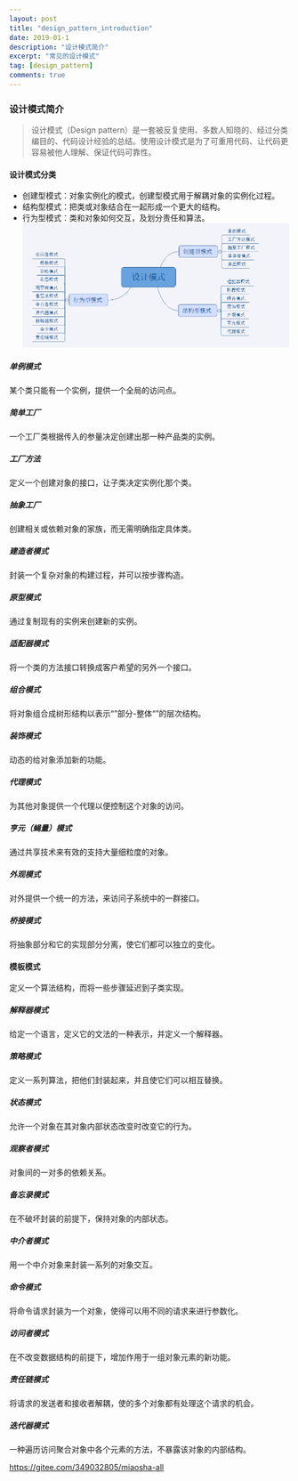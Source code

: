 ```yaml
---
layout: post
title: "design_pattern_introduction"
date: 2019-01-1
description: "设计模式简介"
excerpt: "常见的设计模式"
tag: [design_pattern]
comments: true
---
```

### 设计模式简介
>设计模式（Design pattern）是一套被反复使用、多数人知晓的、经过分类编目的、代码设计经验的总结。使用设计模式是为了可重用代码、让代码更容易被他人理解、保证代码可靠性。

#### 设计模式分类
- 创建型模式：对象实例化的模式，创建型模式用于解耦对象的实例化过程。
- 结构型模式：把类或对象结合在一起形成一个更大的结构。
- 行为型模式：类和对象如何交互，及划分责任和算法。
![设计模式总览](https://github.com/lindage1994/images/raw/master/blog/2019/design_pattern_9.png)

##### 单例模式

某个类只能有一个实例，提供一个全局的访问点。

##### 简单工厂

一个工厂类根据传入的参量决定创建出那一种产品类的实例。

##### 工厂方法

定义一个创建对象的接口，让子类决定实例化那个类。

##### 抽象工厂

创建相关或依赖对象的家族，而无需明确指定具体类。

##### 建造者模式

封装一个复杂对象的构建过程，并可以按步骤构造。

##### 原型模式

通过复制现有的实例来创建新的实例。



##### 适配器模式

将一个类的方法接口转换成客户希望的另外一个接口。

##### 组合模式

将对象组合成树形结构以表示“”部分-整体“”的层次结构。

##### 装饰模式

动态的给对象添加新的功能。

##### 代理模式

为其他对象提供一个代理以便控制这个对象的访问。

##### 亨元（蝇量）模式

通过共享技术来有效的支持大量细粒度的对象。

##### 外观模式

对外提供一个统一的方法，来访问子系统中的一群接口。

##### 桥接模式

将抽象部分和它的实现部分分离，使它们都可以独立的变化。



#### 模板模式

定义一个算法结构，而将一些步骤延迟到子类实现。

##### 解释器模式

给定一个语言，定义它的文法的一种表示，并定义一个解释器。

##### 策略模式

定义一系列算法，把他们封装起来，并且使它们可以相互替换。

##### 状态模式

允许一个对象在其对象内部状态改变时改变它的行为。

##### 观察者模式

对象间的一对多的依赖关系。

##### 备忘录模式

在不破坏封装的前提下，保持对象的内部状态。

##### 中介者模式

用一个中介对象来封装一系列的对象交互。

##### 命令模式

将命令请求封装为一个对象，使得可以用不同的请求来进行参数化。

##### 访问者模式

在不改变数据结构的前提下，增加作用于一组对象元素的新功能。

##### 责任链模式

将请求的发送者和接收者解耦，使的多个对象都有处理这个请求的机会。

##### 迭代器模式

一种遍历访问聚合对象中各个元素的方法，不暴露该对象的内部结构。

https://gitee.com/349032805/miaosha-all
